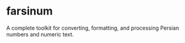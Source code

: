 # farsinum
A complete toolkit for converting, formatting, and processing Persian numbers and numeric text.

